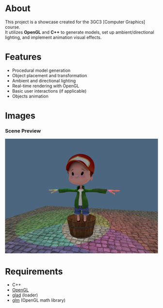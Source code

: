 # About
This project is a showcase created for the 3GC3 [Computer Graphics] course.  
It utilizes **OpenGL** and **C++** to generate models, set up ambient/directional lighting, and implement animation visual effects.

# Features
- Procedural model generation
- Object placement and transformation
- Ambient and directional lighting
- Real-time rendering with OpenGL
- Basic user interactions (if applicable)
- Objects animation

# Images
### Scene Preview
![Scene at Disco](/asset/images/at_disco.jpg)

# Requirements
- C++
- [OpenGL](/https://www.opengl.org)
- [glad](/https://github.com/Dav1dde/glad) (loader)
- [glm](/https://github.com/g-truc/glm) (OpenGL math library)
